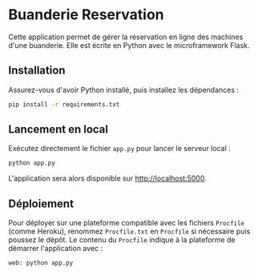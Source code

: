 # Buanderie Reservation

Cette application permet de gérer la réservation en ligne des machines d'une buanderie. Elle est écrite en Python avec le microframework Flask.

## Installation

Assurez-vous d'avoir Python installé, puis installez les dépendances :

```bash
pip install -r requirements.txt
```

## Lancement en local

Exécutez directement le fichier `app.py` pour lancer le serveur local :

```bash
python app.py
```

L'application sera alors disponible sur [http://localhost:5000](http://localhost:5000).

## Déploiement

Pour déployer sur une plateforme compatible avec les fichiers `Procfile` (comme Heroku), renommez `Procfile.txt` en `Procfile` si nécessaire puis poussez le dépôt. Le contenu du `Procfile` indique à la plateforme de démarrer l'application avec :

```procfile
web: python app.py
```


